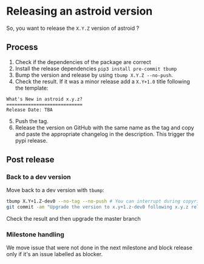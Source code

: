 # Releasing an astroid version

So, you want to release the `X.Y.Z` version of astroid ?

## Process

1. Check if the dependencies of the package are correct
2. Install the release dependencies `pip3 install pre-commit tbump`
3. Bump the version and release by using `tbump X.Y.Z --no-push`.
4. Check the result. If it was a minor release add a `X.Y+1.0` title following the
   template:

```text
What's New in astroid x.y.z?
============================
Release Date: TBA
```

5. Push the tag.
6. Release the version on GitHub with the same name as the tag and copy and paste the
   appropriate changelog in the description. This trigger the pypi release.

## Post release

### Back to a dev version

Move back to a dev version with `tbump`:

```bash
tbump X.Y+1.Z-dev0 --no-tag --no-push # You can interrupt during copyrite
git commit -am "Upgrade the version to x.y+1.z-dev0 following x.y.z release"
```

Check the result and then upgrade the master branch

### Milestone handling

We move issue that were not done in the next milestone and block release only if it's an
issue labelled as blocker.
